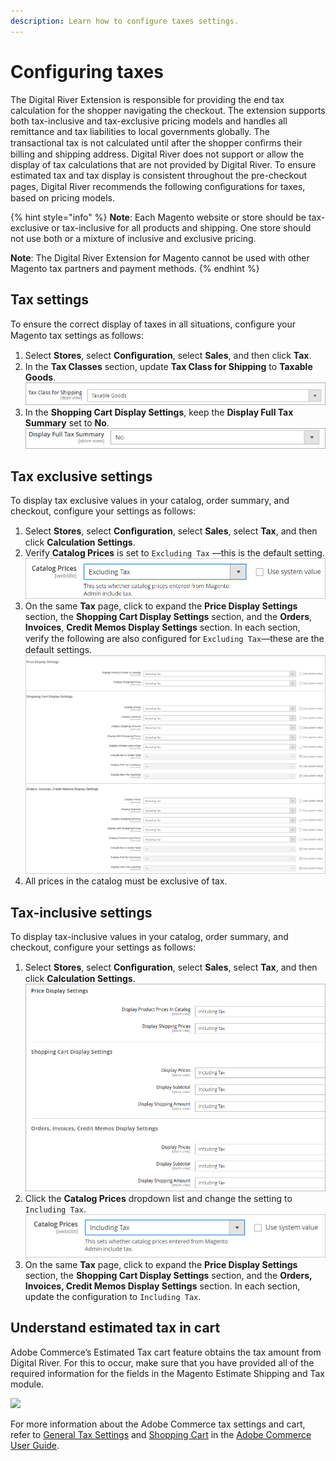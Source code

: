 ```yaml
---
description: Learn how to configure taxes settings.
---
```


# Configuring taxes

The Digital River Extension is responsible for providing the end tax calculation for the shopper navigating the checkout. The extension supports both tax-inclusive and tax-exclusive pricing models and handles all remittance and tax liabilities to local governments globally. The transactional tax is not calculated until after the shopper conﬁrms their billing and shipping address. Digital River does not support or allow the display of tax calculations that are not provided by Digital River. To ensure estimated tax and tax display is consistent throughout the pre-checkout pages, Digital River recommends the following conﬁgurations for taxes, based on pricing models.

{% hint style="info" %}
**Note**: Each Magento website or store should be tax-exclusive or tax-inclusive for all products and shipping. One store should not use both or a mixture of inclusive and exclusive pricing.&#x20;

**Note**: The Digital River Extension for Magento cannot be used with other Magento tax partners and payment methods.
{% endhint %}

## Tax settings

To ensure the correct display of taxes in all situations, conﬁgure your Magento tax settings as follows:

1. Select **Stores**, select **Conﬁguration**, select **Sales**, and then click **Tax**.&#x20;
2. In the **Tax Classes** section, update **Tax Class for Shipping** to **Taxable Goods**.\
   &#x20;<img src="../.gitbook/assets/8taxclassshipping.png" alt="" data-size="original">&#x20;
3. In the **Shopping Cart Display Settings**, keep the **Display Full Tax Summary** set to **No**.\
   &#x20;<img src="../.gitbook/assets/9displayfulltax.png" alt="" data-size="original">&#x20;

## Tax exclusive settings

To display tax exclusive values in your catalog, order summary, and checkout, configure your settings as follows:

1. Select **Stores**, select **Conﬁguration**, select **Sales**, select **Tax**, and then click **Calculation Settings**.
2. Verify **Catalog Prices** is set to `Excluding Tax` —this is the default setting.\
   &#x20;<img src="../.gitbook/assets/10catalogprices.png" alt="" data-size="original">&#x20;
3. On the same **Tax** page, click to expand the **Price Display Settings** section, the **Shopping Cart Display Settings** section, and the **Orders**, **Invoices**, **Credit Memos Display Settings** section. In each section, verify the following are also conﬁgured for `Excluding Tax`—these are the default settings.\
   &#x20;![](../.gitbook/assets/Price-Display-Settings.png)&#x20;
4. All prices in the catalog must be exclusive of tax.

## Tax-inclusive settings

To display tax-inclusive values in your catalog, order summary, and checkout, configure your settings as follows:

1. Select **Stores**, select **Conﬁguration**, select **Sales**, select **Tax**, and then click **Calculation Settings**.\
   &#x20;<img src="../.gitbook/assets/13pricedisplaysettings.png" alt="" data-size="original">&#x20;
2. Click the **Catalog Prices** dropdown list and change the setting to `Including Tax`.\
   &#x20;<img src="../.gitbook/assets/14catalogprices.png" alt="" data-size="original">&#x20;
3. On the same **Tax** page, click to expand the **Price Display Settings** section, the **Shopping Cart Display Settings** section, and the **Orders, Invoices, Credit Memos Display Settings** section. In each section, update the configuration to `Including Tax`.

## Understand estimated tax in cart

Adobe Commerce’s Estimated Tax cart feature obtains the tax amount from Digital River. For this to occur, make sure that you have provided all of the required information for the fields in the Magento Estimate Shipping and Tax module.

![](../.gitbook/assets/estimatedTaxMod\_2\_4.png)

For more information about the Adobe Commerce tax settings and cart, refer to [General Tax Settings](https://docs.magento.com/user-guide/tax/tax-settings-general.html) and [Shopping Cart](https://docs.magento.com/user-guide/quick-tour/shopping-cart.html) in the [Adobe Commerce User Guide](https://docs.magento.com/user-guide/).&#x20;
